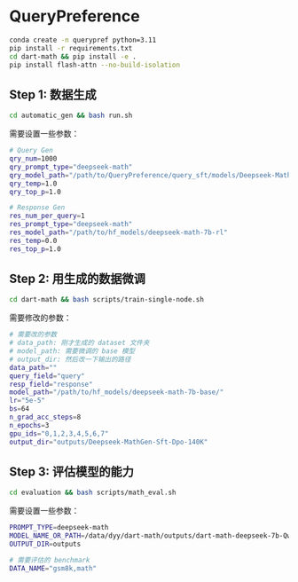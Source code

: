 # QueryPreference

```bash
conda create -n querypref python=3.11
pip install -r requirements.txt
cd dart-math && pip install -e .
pip install flash-attn --no-build-isolation
```

## Step 1: 数据生成

```bash
cd automatic_gen && bash run.sh
```

需要设置一些参数：

```bash
# Query Gen
qry_num=1000
qry_prompt_type="deepseek-math"
qry_model_path="/path/to/QueryPreference/query_sft/models/Deepseek-Math-7B-QueryGen-sft"
qry_temp=1.0
qry_top_p=1.0

# Response Gen
res_num_per_query=1
res_prompt_type="deepseek-math"
res_model_path="/path/to/hf_models/deepseek-math-7b-rl"
res_temp=0.0
res_top_p=1.0
```

## Step 2: 用生成的数据微调

```bash
cd dart-math && bash scripts/train-single-node.sh
```

需要修改的参数：

```bash
# 需要改的参数
# data_path: 刚才生成的 dataset 文件夹
# model_path: 需要微调的 base 模型
# output_dir: 然后改一下输出的路径
data_path=""
query_field="query"
resp_field="response"
model_path="/path/to/hf_models/deepseek-math-7b-base/"
lr="5e-5"
bs=64
n_grad_acc_steps=8
n_epochs=3
gpu_ids="0,1,2,3,4,5,6,7"
output_dir="outputs/Deepseek-MathGen-Sft-Dpo-140K"
```

## Step 3: 评估模型的能力

```bash
cd evaluation && bash scripts/math_eval.sh
```

需要设置一些参数：

```bash
PROMPT_TYPE=deepseek-math
MODEL_NAME_OR_PATH=/data/dyy/dart-math/outputs/dart-math-deepseek-7b-Qwen2-MathGen-140K/checkpoint-1250
OUTPUT_DIR=outputs

# 需要评估的 benchmark
DATA_NAME="gsm8k,math"
```

